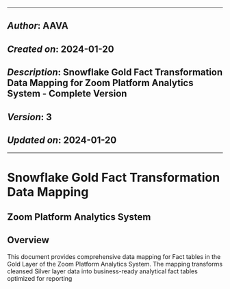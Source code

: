 _____________________________________________
## *Author*: AAVA
## *Created on*: 2024-01-20
## *Description*: Snowflake Gold Fact Transformation Data Mapping for Zoom Platform Analytics System - Complete Version
## *Version*: 3
## *Updated on*: 2024-01-20
_____________________________________________

# Snowflake Gold Fact Transformation Data Mapping
## Zoom Platform Analytics System

## Overview

This document provides comprehensive data mapping for Fact tables in the Gold Layer of the Zoom Platform Analytics System. The mapping transforms cleansed Silver layer data into business-ready analytical fact tables optimized for reporting